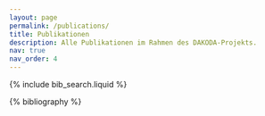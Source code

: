```yaml
---
layout: page
permalink: /publications/
title: Publikationen
description: Alle Publikationen im Rahmen des DAKODA-Projekts.
nav: true
nav_order: 4
---
```


<!-- _pages/publications.md -->

<!-- Bibsearch Feature -->

{% include bib_search.liquid %}

<div class="publications">

{% bibliography %}

</div>
